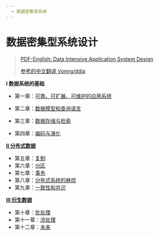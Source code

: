 ```yaml
---
  - 数据密集型系统
---
```


# 数据密集型系统设计

> [PDF-English: Data Intensive Application System Design](https://www.alipan.com/s/2yoAdUwdtJ6)
>
> [参考的中文翻译 Vonng/ddia ](https://github.com/Vonng/ddia)



**I 数据系统的基础**

- 第一章：[可靠、可扩展、可维护的应用系统](./1_data_system_basic.md)

- 第二章：[数据模型和查询语言](./2_data_model_query_language.md)

- 第三章：[数据存储与检索](./3_data_store_and_search.md)

- 第四章：[编码与演化](./4_encoding_and_evolution.md)



**[II 分布式数据](./part2_distributed_data.md)**

- 第五章：[复制](./5_replication.md)
- 第六章：[分区](./6_partitions.md)
- 第七章：[事务](7_transaction.md)
- 第八章：[分布式系统的麻烦](./8_trouble_in_distributed_system.md)
- 第九章：[一致性和共识](./9_consistency_consensus.md)



**[Ⅲ 衍生数据](./part3_derived_data.md)**

- 第十章：[批处理](./10_batch_processing.md)
- 第十一章：[流处理](11_streaming_processing.md)
- 第十二章：[未来](./12_the_future.md)
